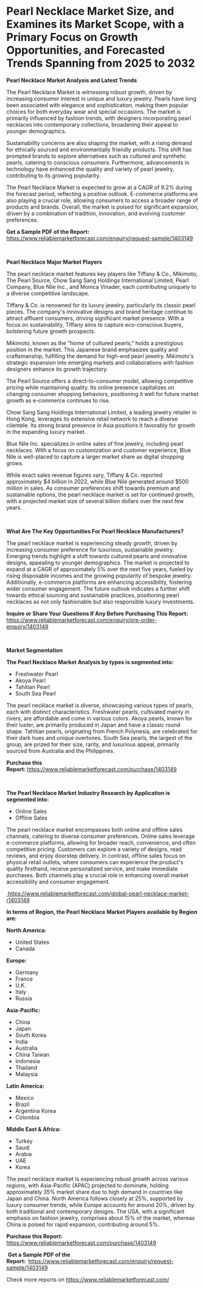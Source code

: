 <p><h1>Pearl Necklace Market Size, and Examines its Market Scope, with a Primary Focus on Growth Opportunities, and Forecasted Trends Spanning from 2025 to 2032</h1></p><p><strong>Pearl Necklace Market Analysis and Latest Trends</strong></p>
<p><p>The Pearl Necklace Market is witnessing robust growth, driven by increasing consumer interest in unique and luxury jewelry. Pearls have long been associated with elegance and sophistication, making them popular choices for both everyday wear and special occasions. The market is primarily influenced by fashion trends, with designers incorporating pearl necklaces into contemporary collections, broadening their appeal to younger demographics.</p><p>Sustainability concerns are also shaping the market, with a rising demand for ethically sourced and environmentally friendly products. This shift has prompted brands to explore alternatives such as cultured and synthetic pearls, catering to conscious consumers. Furthermore, advancements in technology have enhanced the quality and variety of pearl jewelry, contributing to its growing popularity.</p><p>The Pearl Necklace Market is expected to grow at a CAGR of 9.2% during the forecast period, reflecting a positive outlook. E-commerce platforms are also playing a crucial role, allowing consumers to access a broader range of products and brands. Overall, the market is poised for significant expansion, driven by a combination of tradition, innovation, and evolving customer preferences.</p></p>
<p><strong>Get a Sample PDF of the Report:&nbsp;</strong> <a href="https://www.reliablemarketforecast.com/enquiry/request-sample/1403149?utm_campaign=1832&utm_medium=2&utm_source=Github&utm_content=ia&utm_term=12012025&utm_id=pearl-necklace">https://www.reliablemarketforecast.com/enquiry/request-sample/1403149</a></p>
<p>&nbsp;</p>
<p><strong>Pearl Necklace Major Market Players</strong></p>
<p><p>The pearl necklace market features key players like Tiffany & Co., Mikimoto, The Pearl Source, Chow Sang Sang Holdings International Limited, Pearl Company, Blue Nile Inc., and Monica Vinader, each contributing uniquely to a diverse competitive landscape.</p><p>Tiffany & Co. is renowned for its luxury jewelry, particularly its classic pearl pieces. The company's innovative designs and brand heritage continue to attract affluent consumers, driving significant market presence. With a focus on sustainability, Tiffany aims to capture eco-conscious buyers, bolstering future growth prospects.</p><p>Mikimoto, known as the "home of cultured pearls," holds a prestigious position in the market. This Japanese brand emphasizes quality and craftsmanship, fulfilling the demand for high-end pearl jewelry. Mikimoto's strategic expansion into emerging markets and collaborations with fashion designers enhance its growth trajectory.</p><p>The Pearl Source offers a direct-to-consumer model, allowing competitive pricing while maintaining quality. Its online presence capitalizes on changing consumer shopping behaviors, positioning it well for future market growth as e-commerce continues to rise.</p><p>Chow Sang Sang Holdings International Limited, a leading jewelry retailer in Hong Kong, leverages its extensive retail network to reach a diverse clientele. Its strong brand presence in Asia positions it favorably for growth in the expanding luxury market.</p><p>Blue Nile Inc. specializes in online sales of fine jewelry, including pearl necklaces. With a focus on customization and customer experience, Blue Nile is well-placed to capture a larger market share as digital shopping grows.</p><p>While exact sales revenue figures vary, Tiffany & Co. reported approximately $4 billion in 2022, while Blue Nile generated around $500 million in sales. As consumer preferences shift towards premium and sustainable options, the pearl necklace market is set for continued growth, with a projected market size of several billion dollars over the next few years.</p></p>
<p>&nbsp;</p>
<p><strong>What Are The Key Opportunities For Pearl Necklace Manufacturers?</strong></p>
<p><p>The pearl necklace market is experiencing steady growth, driven by increasing consumer preference for luxurious, sustainable jewelry. Emerging trends highlight a shift towards cultured pearls and innovative designs, appealing to younger demographics. The market is projected to expand at a CAGR of approximately 5% over the next five years, fueled by rising disposable incomes and the growing popularity of bespoke jewelry. Additionally, e-commerce platforms are enhancing accessibility, fostering wider consumer engagement. The future outlook indicates a further shift towards ethical sourcing and sustainable practices, positioning pearl necklaces as not only fashionable but also responsible luxury investments.</p></p>
<p><strong>Inquire or Share Your Questions If Any Before Purchasing This Report:</strong> <a href="https://www.reliablemarketforecast.com/enquiry/pre-order-enquiry/1403149?utm_campaign=1832&utm_medium=2&utm_source=Github&utm_content=ia&utm_term=12012025&utm_id=pearl-necklace">https://www.reliablemarketforecast.com/enquiry/pre-order-enquiry/1403149</a></p>
<p>&nbsp;</p>
<p><strong>Market Segmentation</strong></p>
<p><strong>The Pearl Necklace Market Analysis by types is segmented into:</strong></p>
<p><ul><li>Freshwater Pearl</li><li>Akoya Pearl</li><li>Tahitian Pearl</li><li>South Sea Pearl</li></ul></p>
<p><p>The pearl necklace market is diverse, showcasing various types of pearls, each with distinct characteristics. Freshwater pearls, cultivated mainly in rivers, are affordable and come in various colors. Akoya pearls, known for their luster, are primarily produced in Japan and have a classic round shape. Tahitian pearls, originating from French Polynesia, are celebrated for their dark hues and unique overtones. South Sea pearls, the largest of the group, are prized for their size, rarity, and luxurious appeal, primarily sourced from Australia and the Philippines.</p></p>
<p><strong>Purchase this Report:&nbsp;</strong><a href="https://www.reliablemarketforecast.com/purchase/1403149?utm_campaign=1832&utm_medium=2&utm_source=Github&utm_content=ia&utm_term=12012025&utm_id=pearl-necklace">https://www.reliablemarketforecast.com/purchase/1403149</a></p>
<p>&nbsp;</p>
<p><strong>The Pearl Necklace Market Industry Research by Application is segmented into:</strong></p>
<p><ul><li>Online Sales</li><li>Offline Sales</li></ul></p>
<p><p>The pearl necklace market encompasses both online and offline sales channels, catering to diverse consumer preferences. Online sales leverage e-commerce platforms, allowing for broader reach, convenience, and often competitive pricing. Customers can explore a variety of designs, read reviews, and enjoy doorstep delivery. In contrast, offline sales focus on physical retail outlets, where consumers can experience the product's quality firsthand, receive personalized service, and make immediate purchases. Both channels play a crucial role in enhancing overall market accessibility and consumer engagement.</p></p>
<p><a href="https://www.reliablemarketforecast.com/global-pearl-necklace-market-r1403149?utm_campaign=1832&utm_medium=2&utm_source=Github&utm_content=ia&utm_term=12012025&utm_id=pearl-necklace">&nbsp;https://www.reliablemarketforecast.com/global-pearl-necklace-market-r1403149</a></p>
<p><strong>In terms of Region, the Pearl Necklace Market Players available by Region are:</strong></p>
<p>
    <p> <strong> North America: </strong>
        <ul>
            <li>United States</li>
            <li>Canada</li>
        </ul>
        </p> 
    <p> <strong> Europe: </strong>
        <ul>
            <li>Germany</li>
            <li>France</li>
            <li>U.K.</li>
            <li>Italy</li>
            <li>Russia</li>
        </ul>
        </p> 
    <p> <strong> Asia-Pacific: </strong>
        <ul>
            <li>China</li>
            <li>Japan</li>
            <li>South Korea</li>
            <li>India</li>
            <li>Australia</li>
            <li>China Taiwan</li>
            <li>Indonesia</li>
            <li>Thailand</li>
            <li>Malaysia</li>
        </ul>
        </p> 
    <p> <strong> Latin America: </strong>
        <ul>
            <li>Mexico</li>
            <li>Brazil</li>
            <li>Argentina Korea</li>
            <li>Colombia</li>
        </ul>
        </p> 
    <p> <strong> Middle East & Africa: </strong>
        <ul>
            <li>Turkey</li>
            <li>Saudi</li>
            <li>Arabia</li>
            <li>UAE</li>
            <li>Korea</li>
        </ul>
    </p>
    </p>
<p><p>The pearl necklace market is experiencing robust growth across various regions, with Asia-Pacific (APAC) projected to dominate, holding approximately 35% market share due to high demand in countries like Japan and China. North America follows closely at 25%, supported by luxury consumer trends, while Europe accounts for around 20%, driven by both traditional and contemporary designs. The USA, with a significant emphasis on fashion jewelry, comprises about 15% of the market, whereas China is poised for rapid expansion, contributing around 5%.</p></p>
<p><strong>Purchase this Report: </strong><a href="https://www.reliablemarketforecast.com/purchase/1403149?utm_campaign=1832&utm_medium=2&utm_source=Github&utm_content=ia&utm_term=12012025&utm_id=pearl-necklace">https://www.reliablemarketforecast.com/purchase/1403149</a></p>
<p>&nbsp;<strong>Get a Sample PDF of the Report:&nbsp;&nbsp;</strong><a href="https://www.reliablemarketforecast.com/enquiry/request-sample/1403149?utm_campaign=1832&utm_medium=2&utm_source=Github&utm_content=ia&utm_term=12012025&utm_id=pearl-necklace">https://www.reliablemarketforecast.com/enquiry/request-sample/1403149</a></p>
<p><strong></strong></p>
<p>Check more reports on <a href="https://www.reliablemarketforecast.com/?utm_campaign=1832&utm_medium=2&utm_source=Github&utm_content=ia&utm_term=12012025&utm_id=pearl-necklace">https://www.reliablemarketforecast.com/</a></p>